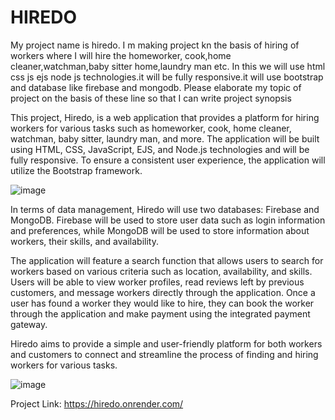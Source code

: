# HIREDO

My project name is hiredo. I m making project kn the basis of hiring of workers where I will hire the homeworker, cook,home cleaner,watchman,baby sitter home,laundry man etc. In this we will use html css js ejs node js technologies.it will be fully responsive.it will use bootstrap and database like firebase and mongodb. Please elaborate my topic of project on the basis of these line so that I can write project synopsis

This project, Hiredo, is a web application that provides a platform for hiring workers for various tasks such as homeworker, cook, home cleaner, watchman, baby sitter, laundry man, and more. The application will be built using HTML, CSS, JavaScript, EJS, and Node.js technologies and will be fully responsive. To ensure a consistent user experience, the application will utilize the Bootstrap framework.

![image](https://github.com/codeurritesh/HIREDO/assets/73749372/5ade3ca6-0419-4d2c-9e49-1683e64ddc27)

In terms of data management, Hiredo will use two databases: Firebase and MongoDB. Firebase will be used to store user data such as login information and preferences, while MongoDB will be used to store information about workers, their skills, and availability.

The application will feature a search function that allows users to search for workers based on various criteria such as location, availability, and skills. Users will be able to view worker profiles, read reviews left by previous customers, and message workers directly through the application. Once a user has found a worker they would like to hire, they can book the worker through the application and make payment using the integrated payment gateway.

Hiredo aims to provide a simple and user-friendly platform for both workers and customers to connect and streamline the process of finding and hiring workers for various tasks.

![image](https://github.com/codeurritesh/HIREDO/assets/73749372/12dc336d-072a-44ba-b4fa-500b9b3e6e5f)


Project Link: https://hiredo.onrender.com/
